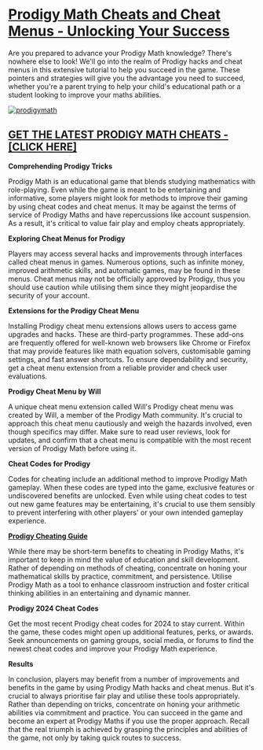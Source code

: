 # **[Prodigy Math Cheats and Cheat Menus - Unlocking Your Success](https://shorturl.at/csUXE)**

Are you prepared to advance your Prodigy Math knowledge? There's nowhere else to look! We'll go into the realm of Prodigy hacks and cheat menus in this extensive tutorial to help you succeed in the game. These pointers and strategies will give you the advantage you need to succeed, whether you're a parent trying to help your child's educational path or a student looking to improve your maths abilities.

[![prodigymath](https://github.com/prodigycheats/menus/assets/135132217/1ce6c7eb-ba7d-4d40-9145-a88e4e8c2492)](https://shorturl.at/csUXE)

## [GET THE LATEST PRODIGY MATH CHEATS - [CLICK HERE]](https://shorturl.at/csUXE)

**Comprehending Prodigy Tricks**

Prodigy Math is an educational game that blends studying mathematics with role-playing. Even while the game is meant to be entertaining and informative, some players might look for methods to improve their gaming by using cheat codes and cheat menus. It may be against the terms of service of Prodigy Maths and have repercussions like account suspension. As a result, it's critical to value fair play and employ cheats appropriately.

**Exploring Cheat Menus for Prodigy**

Players may access several hacks and improvements through interfaces called cheat menus in games. Numerous options, such as infinite money, improved arithmetic skills, and automatic games, may be found in these menus. Cheat menus may not be officially approved by Prodigy, thus you should use caution while utilising them since they might jeopardise the security of your account.

**Extensions for the Prodigy Cheat Menu**

Installing Prodigy cheat menu extensions allows users to access game upgrades and hacks. These are third-party programmes. These add-ons are frequently offered for well-known web browsers like Chrome or Firefox that may provide features like math equation solvers, customisable gaming settings, and fast answer shortcuts. To ensure dependability and security, get a cheat menu extension from a reliable provider and check user evaluations.

**Prodigy Cheat Menu by Will**

A unique cheat menu extension called Will's Prodigy cheat menu was created by Will, a member of the Prodigy Math community. It's crucial to approach this cheat menu cautiously and weigh the hazards involved, even though specifics may differ. Make sure to read user reviews, look for updates, and confirm that a cheat menu is compatible with the most recent version of Prodigy Math before using it.

**Cheat Codes for Prodigy**

Codes for cheating include an additional method to improve Prodigy Math gameplay. When these codes are typed into the game, exclusive features or undiscovered benefits are unlocked. Even while using cheat codes to test out new game features may be entertaining, it's crucial to use them sensibly to prevent interfering with other players' or your own intended gameplay experience.

**[Prodigy Cheating Guide](https://shorturl.at/csUXE)**

While there may be short-term benefits to cheating in Prodigy Maths, it's important to keep in mind the value of education and skill development. Rather of depending on methods of cheating, concentrate on honing your mathematical skills by practice, commitment, and persistence. Utilise Prodigy Math as a tool to enhance classroom instruction and foster critical thinking abilities in an entertaining and dynamic manner.

**Prodigy 2024 Cheat Codes**

Get the most recent Prodigy cheat codes for 2024 to stay current. Within the game, these codes might open up additional features, perks, or awards. Seek announcements on gaming groups, social media, or forums to find the newest cheat codes and improve your Prodigy Math experience.

**Results**

In conclusion, players may benefit from a number of improvements and benefits in the game by using Prodigy Math hacks and cheat menus. But it's crucial to always prioritise fair play and utilise these tools appropriately. Rather than depending on tricks, concentrate on honing your arithmetic abilities via commitment and practice. You can succeed in the game and become an expert at Prodigy Maths if you use the proper approach. Recall that the real triumph is achieved by grasping the principles and abilities of the game, not only by taking quick routes to success.
